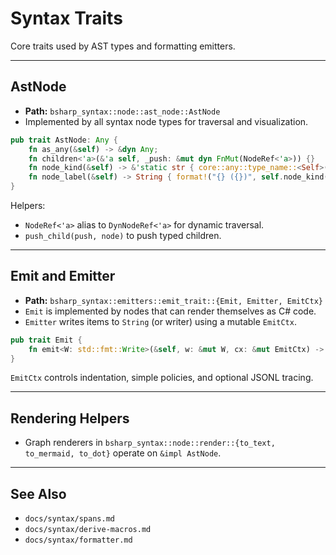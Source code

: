 # Syntax Traits

Core traits used by AST types and formatting emitters.

---

## AstNode

- **Path:** `bsharp_syntax::node::ast_node::AstNode`
- Implemented by all syntax node types for traversal and visualization.

```rust
pub trait AstNode: Any {
    fn as_any(&self) -> &dyn Any;
    fn children<'a>(&'a self, _push: &mut dyn FnMut(NodeRef<'a>)) {}
    fn node_kind(&self) -> &'static str { core::any::type_name::<Self>() }
    fn node_label(&self) -> String { format!("{} ({})", self.node_kind(), core::any::type_name::<Self>()) }
}
```

Helpers:
- `NodeRef<'a>` alias to `DynNodeRef<'a>` for dynamic traversal.
- `push_child(push, node)` to push typed children.

---

## Emit and Emitter

- **Path:** `bsharp_syntax::emitters::emit_trait::{Emit, Emitter, EmitCtx}`
- `Emit` is implemented by nodes that can render themselves as C# code.
- `Emitter` writes items to `String` (or writer) using a mutable `EmitCtx`.

```rust
pub trait Emit {
    fn emit<W: std::fmt::Write>(&self, w: &mut W, cx: &mut EmitCtx) -> Result<(), EmitError>;
}
```

`EmitCtx` controls indentation, simple policies, and optional JSONL tracing.

---

## Rendering Helpers

- Graph renderers in `bsharp_syntax::node::render::{to_text, to_mermaid, to_dot}` operate on `&impl AstNode`.

---

## See Also

- `docs/syntax/spans.md`
- `docs/syntax/derive-macros.md`
- `docs/syntax/formatter.md`
